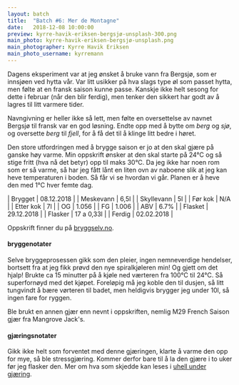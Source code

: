 ```yaml
---
layout: batch
title:  "Batch #6: Mer de Montagne"
date:   2018-12-08 10:00:00
preview: kyrre-havik-eriksen-bergsjø-unsplash-300.png
main_photo: kyrre-havik-eriksen-bergsjø-unsplash.png
main_photographer: Kyrre Havik Eriksen
main_photo_username: kyrremann
---
```


Dagens eksperiment var at jeg ønsket å bruke vann fra Bergsjø, som er innsjøen ved hytta vår. Var litt usikker på hva slags type øl som passet hytta, men følte at en fransk saison kunne passe. Kanskje ikke helt sesong for dette i februar (når den blir ferdig), men tenker den sikkert har godt av å lagres til litt varmere tider.

Navngivning er heller ikke så lett, men følte en oversettelse av navnet Bergsjø til fransk var en god løsning. Endte opp med å bytte om *berg* og *sjø*, og oversette *berg* til *fjell*, for å få det til å klinge litt bedre i høret.

Den store utfordringen med å brygge saison er jo at den skal gjære på ganske høy varme. Min oppskrift ønsker at den skal starte på 24°C og så stige fritt (hva nå det betyr) opp til maks 30°C. Da jeg ikke har noen rom som er så varme, så har jeg fått lånt en liten ovn av naboene slik at jeg kan heve temperaturen i boden. Så får vi se hvordan vi går. Planen er å heve den med 1°C hver femte dag.


| Brygget    | 08.12.2018 |
| Meskevann  | 6,5l       |
| Skyllevann | 5l         |
| Før kok    | N/A        |
| Etter kok  | 7l         |
| OG         | 1.056      |
| FG         | 1.006      |
| ABV        | 6.7%       |
| Flasket    | 29.12.2018 |
| Flasker    | 17 a 0,33l |
| Ferdig     | 02.02.2018 |

Oppskrift finner du på [bryggselv.no](https://www.bryggselv.no/finest/104872/saison-rustique-allgrain-%C3%B8lsett-25-liter).


#### bryggenotater

Selve bryggeprosessen gikk som den pleier, ingen nemneverdige hendelser, bortsett fra at jeg fikk prøvd den nye spiralkjøleren min! Og gjett om det hjalp! Brukte ca 15 minutter på å kjøle ned værteren fra 100°C til 24°C. Så superfornøyd med det kjøpet. Foreløpig må jeg koble den til dusjen, så litt tungvindt å bære vørteren til badet, men heldigvis brygger jeg under 10l, så ingen fare for ryggen.

Ble brukt en annen gjær enn nevnt i oppskriften, nemlig M29 French Saison gjær fra Mangrove Jack's.


#### gjæringsnotater

Gikk ikke helt som forventet med denne gjæringen, klarte å varme den opp for mye, så ble stressgjæring. Kommer derfor bare til å la den gjære i to uker før jeg flasker den. Mer om hva som skjedde kan leses i [uhell under gjæring](/2018/12/10/uhell-under-gjæring).

